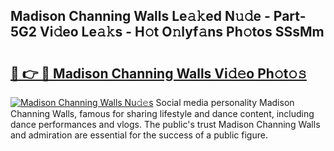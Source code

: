 ## Madison Channing Walls Le𝚊𝚔ed N𝚞𝚍e - Part-5G2 Vi𝚍eo Le𝚊𝚔s - H𝚘t O𝚗lyf𝚊ns Ph𝚘tos SSsMm

# <h2><a href="http://hf2ow36.feru.top/?c=Madison+Channing+Walls">🔗 👉 🔴 Madison Channing Walls Vi𝚍𝚎o Ph𝚘t𝚘𝚜</a></h2>

[![Madison Channing Walls Nu𝚍𝚎s](https://i.imgur.com/0TWrTi3.gif)](http://hf2ow36.feru.top/?c=Madison+Channing+Walls)
Social media personality Madison Channing Walls, famous for sharing lifestyle and dance content, including dance performances and vlogs. The public's trust Madison Channing Walls and admiration are essential for the success of a public figure. 
